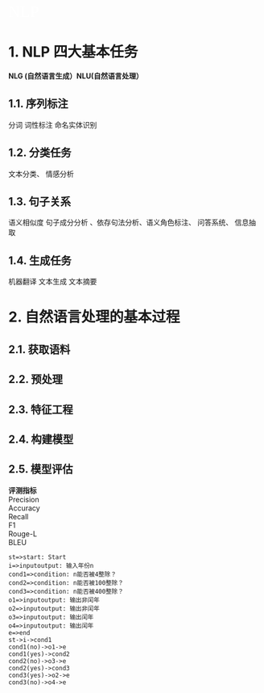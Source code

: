 <font face="微软雅黑" color=white size=6>NLP</font><br/>
# 1. NLP 四大基本任务
**NLG (自然语言生成）NLU(自然语言处理）**
## 1.1. 序列标注
分词 词性标注 命名实体识别

## 1.2. 分类任务
文本分类、 情感分析

## 1.3. 句子关系
语义相似度 句子成分分析 、依存句法分析、语义角色标注、 问答系统、 信息抽取

## 1.4. 生成任务
机器翻译 文本生成 文本摘要




# 2. 自然语言处理的基本过程

## 2.1. 获取语料

## 2.2. 预处理

## 2.3. 特征工程

## 2.4. 构建模型

## 2.5. 模型评估

**评测指标**<br/>
Precision <br/>
Accuracy<br/>
Recall<br/>
F1<br/>
Rouge-L<br/>
BLEU<br/>

 ```flow
 st=>start: Start
 i=>inputoutput: 输入年份n
 cond1=>condition: n能否被4整除？
 cond2=>condition: n能否被100整除？
 cond3=>condition: n能否被400整除？
 o1=>inputoutput: 输出非闰年
 o2=>inputoutput: 输出非闰年
 o3=>inputoutput: 输出闰年
 o4=>inputoutput: 输出闰年
 e=>end
 st->i->cond1
 cond1(no)->o1->e
 cond1(yes)->cond2
 cond2(no)->o3->e
 cond2(yes)->cond3
 cond3(yes)->o2->e
 cond3(no)->o4->e
  ```
